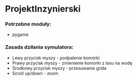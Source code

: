 # ProjektInzynierski
### Potrzebne moduły:
- pygame
### Zasada dziłania symulatora:
- Lewy przycisk myszy - podpalenie komórki
- Prawy przycisk myszy - zmienienie komórki z lasu na wodę
- Środkowy przycisk myszy - przesuwanie grida
- Scroll up/down - zoom